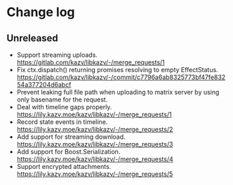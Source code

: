 
# Change log

## Unreleased

- Support streaming uploads. https://gitlab.com/kazv/libkazv/-/merge_requests/1
- Fix ctx.dispatch() returning promises resolving to empty EffectStatus. https://gitlab.com/kazv/libkazv/-/commit/c7796a6ab8325773bf47fe83254a377204d6abcf
- Prevent leaking full file path when uploading to matrix server by using only basename for the request.
- Deal with timeline gaps properly. https://lily.kazv.moe/kazv/libkazv/-/merge_requests/1
- Record state events in timeline. https://lily.kazv.moe/kazv/libkazv/-/merge_requests/2
- Add support for streaming download. https://lily.kazv.moe/kazv/libkazv/-/merge_requests/3
- Add support for Boost.Serialization. https://lily.kazv.moe/kazv/libkazv/-/merge_requests/4
- Support encrypted attachments. https://lily.kazv.moe/kazv/libkazv/-/merge_requests/5
